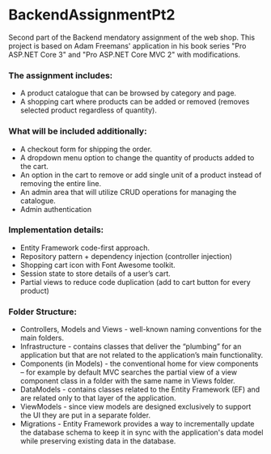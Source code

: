 # BackendAssignmentPt2
Second part of the Backend mendatory assignment of the web shop. This project is based on Adam Freemans' application in his book series "Pro ASP.NET Core 3" and "Pro ASP.NET Core MVC 2" with modifications.
### The assignment includes:
-	A product catalogue that can be browsed by category and page.
-	A shopping cart where products can be added or removed (removes selected product regardless of quantity).
### What will be included additionally:
-	A checkout form for shipping the order.
-	A dropdown menu option to change the quantity of products added to the cart.
-	An option in the cart to remove or add single unit of a product instead of removing the entire line.
-	An admin area that will utilize CRUD operations for managing the catalogue.
-	Admin authentication
### Implementation details:
- Entity Framework code-first approach.
- Repository pattern + dependency injection (controller injection)
- Shopping cart icon with Font Awesome toolkit.
- Session state to store details of a user’s cart.
- Partial views to reduce code duplication (add to cart button for every product)
### Folder Structure:
- Controllers, Models and Views - well-known naming conventions for the main folders.
- Infrastructure - contains classes that deliver the “plumbing” for an application but that are not related to the application’s main functionality.
- Components (in Models) - the conventional home for view components – for example by default MVC searches the partial view of a view component class in a folder with the same name in Views folder. 
- DataModels - contains classes related to the Entity Framework (EF) and are related only to that layer of the application. 
- ViewModels - since view models are designed exclusively to support the UI they are put in a separate folder.
- Migrations - Entity Framework provides a way to incrementally update the database schema to keep it in sync with the application's data model while preserving existing data in the database.
